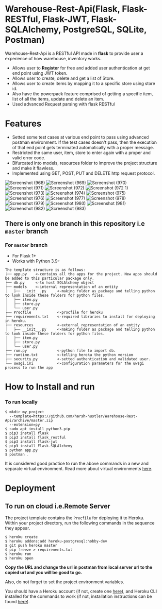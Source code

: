 # Warehouse-Rest-Api(Flask, Flask-RESTful, Flask-JWT, Flask-SQLAlchemy, PostgreSQL, SQLite, Postman)

Warehouse-Rest-Api is a RESTful API made in **flask** to provide user a experience of how warehouse, inventory works.

  - Allows user to **Register** for free and added user authentication at get end point using JWT token.
  - Allows user to create, delete and get a list of Store.
  - Allows user to create items by mapping it to a specific store using store id.
  - Also have the powerpack feature comprised of getting a specific item, list of all the items, update and delete an item.
  - Used advanced Request parsing with flask RESTful

# Features

  - Setted some test cases at various end point to pass using advanced postman environment. If the test cases doesn't pass, then the execution of that end point gets terminated automatically with a proper message.
  - Restricted the same user, item, store to enter again with a proper and valid error code.
  - Bifurcated into models, resources folder to improve the project structure and make it flawless.
  - Implemented using GET, POST, PUT and DELETE http request protocol.

![Screenshot (968)](https://user-images.githubusercontent.com/78041915/110780167-6a924280-828a-11eb-9a87-44f1a5041429.png)
![Screenshot (969)](https://user-images.githubusercontent.com/78041915/110780170-6bc36f80-828a-11eb-96f5-2dc248bacced.png)
![Screenshot (970)](https://user-images.githubusercontent.com/78041915/110780172-6c5c0600-828a-11eb-8489-0f00ed96a095.png)
![Screenshot (971)](https://user-images.githubusercontent.com/78041915/110780175-6cf49c80-828a-11eb-8350-8e2539b24ba0.png)
![Screenshot (972)](https://user-images.githubusercontent.com/78041915/110780177-6cf49c80-828a-11eb-9d98-bb7c36eb281f.png)
![Screenshot (972 1)](https://user-images.githubusercontent.com/78041915/110780180-6d8d3300-828a-11eb-8fe7-b977611a99c6.png)
![Screenshot (973)](https://user-images.githubusercontent.com/78041915/110780181-6e25c980-828a-11eb-98ac-e9c4a93c1b65.png)
![Screenshot (974)](https://user-images.githubusercontent.com/78041915/110780184-6ebe6000-828a-11eb-8d2a-bd84158d069a.png)
![Screenshot (975)](https://user-images.githubusercontent.com/78041915/110780187-6f56f680-828a-11eb-843b-4fd86cb03ca4.png)
![Screenshot (976)](https://user-images.githubusercontent.com/78041915/110780188-6f56f680-828a-11eb-9236-5fdc0bbf9784.png)
![Screenshot (977)](https://user-images.githubusercontent.com/78041915/110780192-6fef8d00-828a-11eb-95af-f00415114dee.png)
![Screenshot (978)](https://user-images.githubusercontent.com/78041915/110780194-70882380-828a-11eb-89ca-7c24a5e37c72.png)
![Screenshot (979)](https://user-images.githubusercontent.com/78041915/110780196-7120ba00-828a-11eb-9e42-0f712f6bf80b.png)
![Screenshot (980)](https://user-images.githubusercontent.com/78041915/110780201-7120ba00-828a-11eb-983a-7fa75c4661cd.png)
![Screenshot (981)](https://user-images.githubusercontent.com/78041915/110780203-71b95080-828a-11eb-8a78-4e7b62c6ffe2.png)
![Screenshot (982)](https://user-images.githubusercontent.com/78041915/110780205-7251e700-828a-11eb-8be6-9bbddef4f565.png)
![Screenshot (983)](https://user-images.githubusercontent.com/78041915/110780207-72ea7d80-828a-11eb-8033-049923d4cef0.png)



## There is only one branch in this repository i.e `master`  branch

### For `master` branch
* For Flask 1+
* Works with Python 3.9+

```
The template structure is as follows:
├── app.py    <-contains all the apps for the project. New apps should be added to this particular package only.
├── db.py     <-to host SQLAlchemy object
├── models    <-internal representation of an entity
│   ├── __init__.py     <-making folder as package and telling python to look inside these folders for python files.
│   ├── item.py
│   ├── store.py
│   └── user.py
├── Procfile            <-procfile for heroku
├── requirements.txt    <-required libraries to install for deploying in heroku.
├── resources           <-external representation of an entity
│   ├── __init__.py     <-making folder as package and telling python to look inside these folders for python files.
│   ├── item.py        
│   ├── store.py
│   └── user.py
├── run.py              <-python file to import db.
├── runtime.txt         <-telling heroku the python version
├── security.py         <-setted authentication and validated user.
└── uwsgi.ini           <-configuration parameters for the uwsgi process to run the app
```

# How to Install and run

### To run locally
```
$ mkdir my_project
  --template=https://github.com/harsh-hustler/Warehouse-Rest-Api/archive/master.zip
  --extension=py
$ sudo apt install python3-pip
$ pip3 install flask
$ pip3 install flask_restful
$ pip3 install flask-jwt
$ pip3 install Flask-SQLAlchemy
$ python app.py
$ postman .
```
It is considered good practice to run the above commands in a new and separate virtual environment. Read more about virtual environments [here](https://realpython.com/python-virtual-environments-a-primer/).

# Deployment

## To run on cloud i.e.Remote Server
The project template contains the `Procfile` for deploying it to Heroku. Within your project directory, run the following commands in the sequence they appear.

```
$ heroku create
$ heroku addons:add heroku-postgresql:hobby-dev
$ git push heroku master
$ pip freeze > requirements.txt
$ heroku run
$ heroku open
```
**Copy the URL and change the url in postman from local server url to the copied url and you will be good to go.**

Also, do not forget to set the project environment variables.

You should have a Heroku account (if not, create one [here](https://www.heroku.com/)), and Heroku CLI installed for the commands to work (if not, installation instructions can be found [here](https://devcenter.heroku.com/articles/heroku-cli)).
